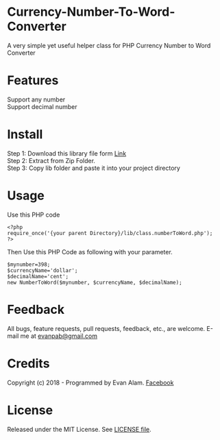 # Currency-Number-To-Word-Converter
A very simple yet useful helper class for PHP Currency Number to Word Converter

# Features
Support any number<br/>
Support decimal number

# Install
Step 1: Download this library file form [Link](https://github.com/evan06alam/Currency-Number-To-Word-Converter/archive/master.zip)<br/>
Step 2: Extract from Zip Folder.<br/>
Step 3: Copy lib folder and paste it into your project directory<br/>

# Usage
Use this PHP code 
```
<?php 
require_once('{your parent Directory}/lib/class.numberToWord.php');
?>
```
Then Use this PHP Code as following with your parameter.

```
$mynumber=398;
$currencyName='dollar';
$decimalName='cent';
new NumberToWord($mynumber, $currencyName, $decimalName);
```

# Feedback
All bugs, feature requests, pull requests, feedback, etc., are welcome. E-mail me at evanpab@gmail.com

# Credits
Copyright (c) 2018 - Programmed by Evan Alam. [Facebook](https://www.facebook.com/evan06alam)

# License
Released under the MIT License. See [LICENSE file](https://github.com/evan06alam/Currency-Number-To-Word-Converter/blob/master/LICENSE).
